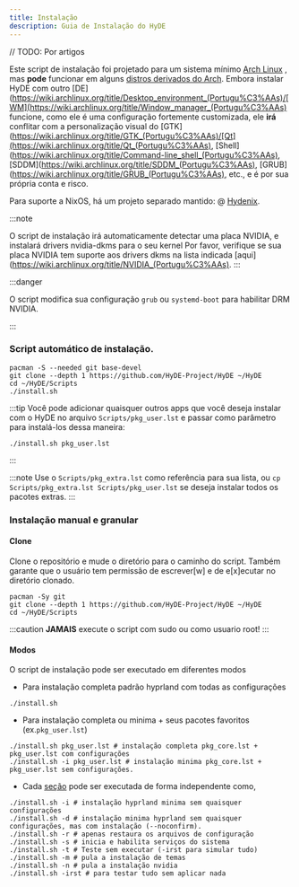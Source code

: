 ```yaml
---
title: Instalação
description: Guia de Instalação do HyDE
---
```


// TODO: Por artigos

Este script de instalação foi projetado para um sistema mínimo [Arch Linux](https://wiki.archlinux.org/title/Arch_Linux_(Portugu%C3%AAs)) , mas **pode** funcionar em alguns [distros derivados do Arch](https://wiki.archlinux.org/title/Arch-based_distributions_(Portugu%C3%AAs)).
Embora instalar HyDE com outro [DE](https://wiki.archlinux.org/title/Desktop_environment_(Portugu%C3%AAs)/[WM](https://wiki.archlinux.org/title/Window_manager_(Portugu%C3%AAs) funcione, como ele é uma configuração fortemente customizada, ele **irá** conflitar com a personalização visual do [GTK](https://wiki.archlinux.org/title/GTK_(Portugu%C3%AAs)/[Qt](https://wiki.archlinux.org/title/Qt_(Portugu%C3%AAs), [Shell](https://wiki.archlinux.org/title/Command-line_shell_(Portugu%C3%AAs), [SDDM](https://wiki.archlinux.org/title/SDDM_(Portugu%C3%AAs), [GRUB](https://wiki.archlinux.org/title/GRUB_(Portugu%C3%AAs), etc., e é por sua própria conta e risco.

Para suporte a NixOS, há um projeto separado mantido: @ [Hydenix](https://github.com/richen604/hydenix/tree/main).

:::note

O script de instalação irá automaticamente detectar uma placa NVIDIA, e instalará drivers nvidia-dkms para o seu kernel
Por favor, verifique se sua placa NVIDIA tem suporte aos drivers dkms na lista indicada [aqui](https://wiki.archlinux.org/title/NVIDIA_(Portugu%C3%AAs).
:::

:::danger

O script modifica sua configuração `grub` ou `systemd-boot` para habilitar DRM NVIDIA.

:::

<!-- ### Option 1 -->

### Script automático de instalação.

```shell
pacman -S --needed git base-devel
git clone --depth 1 https://github.com/HyDE-Project/HyDE ~/HyDE
cd ~/HyDE/Scripts
./install.sh
```

:::tip
Você pode adicionar quaisquer outros apps que você deseja instalar com o HyDE no arquivo `Scripts/pkg_user.lst` e passar como parâmetro para instalá-los dessa maneira:

```shell
./install.sh pkg_user.lst
```

:::

:::note
Use o `Scripts/pkg_extra.lst` como referência para sua lista,
ou `cp  Scripts/pkg_extra.lst Scripts/pkg_user.lst` se deseja instalar todos os pacotes extras.
:::

### Instalação manual e granular

#### Clone

Clone o repositório e mude o diretório para o caminho do script. Também garante que o usuário tem permissão de escrever[w] e de e[x]ecutar no diretório clonado.
```shell
pacman -Sy git
git clone --depth 1 https://github.com/HyDE-Project/HyDE ~/HyDE
cd ~/HyDE/Scripts
```

:::caution
**JAMAIS** execute o script com sudo ou como usuario root!
:::

#### Modos

O script de instalação pode ser executado em diferentes modos

- Para instalação completa padrão hyprland com todas as configurações

```shell
./install.sh
```

- Para instalação completa ou minima + seus pacotes favoritos (ex.`pkg_user.lst`)

```shell
./install.sh pkg_user.lst # instalação completa pkg_core.lst + pkg_user.lst com configurações
./install.sh -i pkg_user.lst # instalação minima pkg_core.lst + pkg_user.lst sem configurações.
```

- Cada [seção](#process) pode ser executada de forma independente como,

```shell
./install.sh -i # instalação hyprland minima sem quaisquer configurações
./install.sh -d # instalação minima hyprland sem quaisquer configurações, mas com instalação (--noconfirm).
./install.sh -r # apenas restaura os arquivos de configuração
./install.sh -s # inicia e habilita serviços do sistema
./install.sh -t # Teste sem executar (-irst para simular tudo)
./install.sh -m # pula a instalação de temas
./install.sh -n # pula a instalação nvidia
./install.sh -irst # para testar tudo sem aplicar nada
```

<!-- ### Option 2

:::caution

HyDE-CLI author here.
The CLI's dots management (Hyde {restore,backup,control,override}) is not yet and might not be 100% compatible of the current hyprdots.
This is due to incompatibility of the meta files
and the above commands need manual intervention
Rest assured that other commands are working perfectly
and will be ported to its own `hydectl` command line interface

:::

As a second install option, you can also use `Hyde-install`, which might be easier for some.
View installation instructions for HyDE in [Hyde-cli - Usage](https://github.com/kRHYME7/Hyde-cli?tab=readme-ov-file#usage).

### Option 3

...Soon
A declarative way to manage importing and exporting dotfiles from other users. This is not for boot strapping but for sharing dotfiles.

---

---

---

:::note

> Please reboot after the install script completes and takes you to the SDDM login screen (or black screen) for the first time.
> ::: -->
